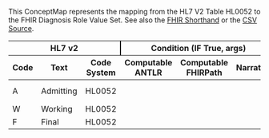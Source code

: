 
This ConceptMap represents the mapping from the HL7 V2 Table HL0052 to the FHIR Diagnosis Role Value Set. See also the <a href='https://github.com/HL7/v2-to-fhir/blob/master/tank/Table HL0052 to Diagnosis Role.fsh'>FHIR Shorthand</a> or the <a href='https://github.com/HL7/v2-to-fhir/blob/master/mappings/codesystems/HL7 Concept Map_ DiagnosisType - Sheet1.csv'>CSV Source</a>.
<table class='grid'><thead>
<tr><th colspan='3' style='border-right: 2px solid black;'>HL7 v2</th><th colspan='3' style='border-right: 2px solid black;'>Condition (IF True, args)</th><th colspan='4'>HL7 FHIR</th><th rowspan='2'>Comments</th></tr>
<tr><th>Code</th><th>Text</th><th>Code System</th><th>Computable ANTLR</th><th>Computable FHIRPath</th><th>Narrative</th><th>Code</th><th>Proposed Extension</th><th>Display</th><th>Code System</th></tr></thead>
<tbody>
<tr><td>A</td><td>Admitting</td><td style='border-right: 2px'>HL0052</td><td></td><td></td><td style='border-right: 2px'></td><td>AD</td><td></td><td>Admission Diagnosis</td><td><a href='http://terminology.hl7.org/CodeSystem/diagnosis-role.html'>http://terminology.hl7.org/CodeSystem/diagnosis-role</a></td><td></td></tr>
<tr><td>W</td><td>Working</td><td style='border-right: 2px'>HL0052</td><td></td><td></td><td style='border-right: 2px'></td><td></td><td></td><td></td><td></td><td></td></tr>
<tr><td>F</td><td>Final</td><td style='border-right: 2px'>HL0052</td><td></td><td></td><td style='border-right: 2px'></td><td></td><td></td><td></td><td></td><td></td></tr>
</tbody></table>
